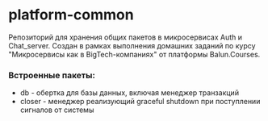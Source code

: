 # platform-common

Репозиторий для хранения общих пакетов в микросервисах Auth и Chat_server.
Создан в рамках выполнения домашних заданий по курсу "Микросервисы как в BigTech-компаниях" от платформы Balun.Courses.

### Встроенные пакеты:
* db - обертка для базы данных, включая менеджер транзакций
* closer - менеджер реализующий graceful shutdown при поступлении сигналов от системы